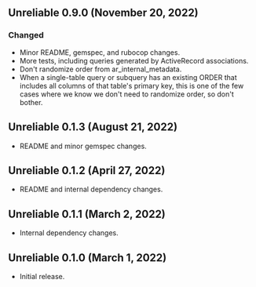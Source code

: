 ## Unreliable 0.9.0 (November 20, 2022) ##

### Changed

* Minor README, gemspec, and rubocop changes.
* More tests, including queries generated by ActiveRecord associations.
* Don't randomize order from ar\_internal\_metadata.
* When a single-table query or subquery has an existing ORDER that includes all columns of that table's primary key, this is one of the few cases where we know we don't need to randomize order, so don't bother.

## Unreliable 0.1.3 (August 21, 2022) ##

* README and minor gemspec changes.

## Unreliable 0.1.2 (April 27, 2022) ##

* README and internal dependency changes.

## Unreliable 0.1.1 (March 2, 2022) ##

* Internal dependency changes.

## Unreliable 0.1.0 (March 1, 2022) ##

* Initial release.
